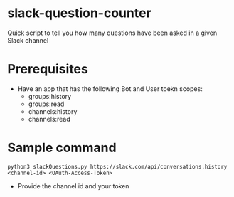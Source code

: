 # slack-question-counter
Quick script to tell you how many questions have been asked in a given Slack channel

# Prerequisites
* Have an app that has the following Bot and User toekn scopes:
     * groups:history
     * groups:read
     * channels:history
     * channels:read

# Sample command
`python3 slackQuestions.py https://slack.com/api/conversations.history <channel-id> <OAuth-Access-Token>`

* Provide the channel id and your token
